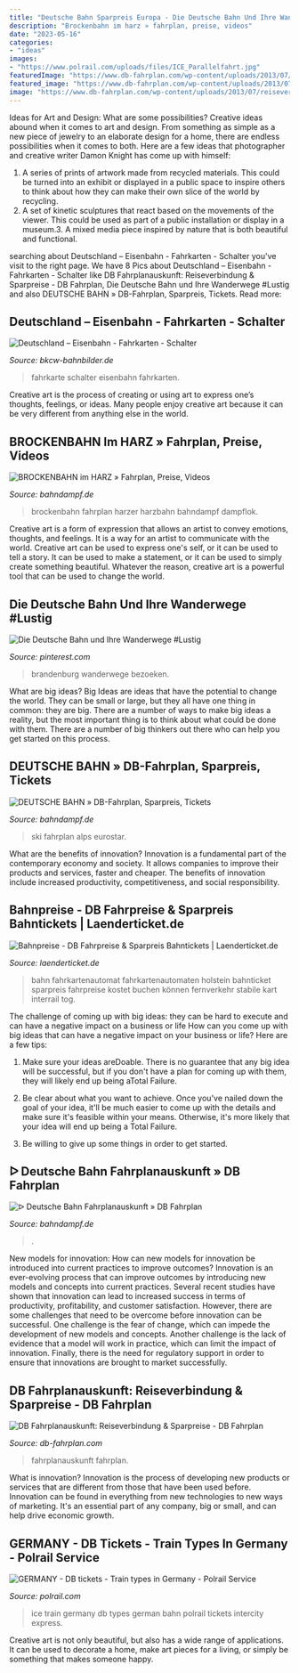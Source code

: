 ```yaml
---
title: "Deutsche Bahn Sparpreis Europa - Die Deutsche Bahn Und Ihre Wanderwege #lustig"
description: "Brockenbahn im harz » fahrplan, preise, videos"
date: "2023-05-16"
categories:
- "ideas"
images:
- "https://www.polrail.com/uploads/files/ICE_Parallelfahrt.jpg"
featuredImage: "https://www.db-fahrplan.com/wp-content/uploads/2013/07/reiseverbindung-dbfahrplan.jpg"
featured_image: "https://www.db-fahrplan.com/wp-content/uploads/2013/07/reiseverbindung-dbfahrplan.jpg"
image: "https://www.db-fahrplan.com/wp-content/uploads/2013/07/reiseverbindung-dbfahrplan.jpg"
---
```



Ideas for Art and Design: What are some possibilities?
Creative ideas abound when it comes to art and design. From something as simple as a new piece of jewelry to an elaborate design for a home, there are endless possibilities when it comes to both. Here are a few ideas that photographer and creative writer Damon Knight has come up with himself:
1. A series of prints of artwork made from recycled materials. This could be turned into an exhibit or displayed in a public space to inspire others to think about how they can make their own slice of the world by recycling.
2. A set of kinetic sculptures that react based on the movements of the viewer. This could be used as part of a public installation or display in a museum.3. A mixed media piece inspired by nature that is both beautiful and functional.

	

		
searching about Deutschland – Eisenbahn - Fahrkarten - Schalter you've visit to the right page. We have 8 Pics about Deutschland – Eisenbahn - Fahrkarten - Schalter like DB Fahrplanauskunft: Reiseverbindung &amp; Sparpreise - DB Fahrplan, Die Deutsche Bahn und Ihre Wanderwege #Lustig and also DEUTSCHE BAHN » DB-Fahrplan, Sparpreis, Tickets. Read more:
		
    
## Deutschland – Eisenbahn - Fahrkarten - Schalter

<img loading=lazy src="http://www.bkcw-bahnbilder.de/PictureGallery/pix/de/ticket/counter/2016/PREVIEW/db_fk20161119fksp.jpg.jpg" onerror="this.onerror=null;this.src='https://tse2.mm.bing.net/th?id=OIP.aPNliG4jb-Z40CQcjVB8bAAAAA&amp;pid=15.1';" alt="Deutschland – Eisenbahn - Fahrkarten - Schalter">

_Source: bkcw-bahnbilder.de_

>fahrkarte schalter eisenbahn fahrkarten. 

	

Creative art is the process of creating or using art to express one’s thoughts, feelings, or ideas. Many people enjoy creative art because it can be very different from anything else in the world.

    
## BROCKENBAHN Im HARZ » Fahrplan, Preise, Videos

<img loading=lazy src="https://www.bahndampf.de/wp-content/uploads/2016/11/Brockenbahn-Brockenbahnhof.jpg" onerror="this.onerror=null;this.src='https://tse2.mm.bing.net/th?id=OIP.I-JVZ4Ixr4n-7VNe1nxeSwHaEs&amp;pid=15.1';" alt="BROCKENBAHN im HARZ » Fahrplan, Preise, Videos">

_Source: bahndampf.de_

>brockenbahn fahrplan harzer harzbahn bahndampf dampflok. 

	

Creative art is a form of expression that allows an artist to convey emotions, thoughts, and feelings. It is a way for an artist to communicate with the world. Creative art can be used to express one's self, or it can be used to tell a story. It can be used to make a statement, or it can be used to simply create something beautiful. Whatever the reason, creative art is a powerful tool that can be used to change the world.

    
## Die Deutsche Bahn Und Ihre Wanderwege #Lustig

<img loading=lazy src="https://i.pinimg.com/736x/99/6a/71/996a71c442367bd60e27bf7dcd925941--rail-transport.jpg" onerror="this.onerror=null;this.src='https://tse4.mm.bing.net/th?id=OIP.TjMxPyjtH91Qr-m-_w-JgQHaKe&amp;pid=15.1';" alt="Die Deutsche Bahn und Ihre Wanderwege #Lustig">

_Source: pinterest.com_

>brandenburg wanderwege bezoeken. 

	

What are big ideas?
Big Ideas are ideas that have the potential to change the world. They can be small or large, but they all have one thing in common: they are big. There are a number of ways to make big ideas a reality, but the most important thing is to think about what could be done with them. There are a number of big thinkers out there who can help you get started on this process.

    
## DEUTSCHE BAHN » DB-Fahrplan, Sparpreis, Tickets

<img loading=lazy src="https://www.bahndampf.de/wp-content/uploads/2016/10/Deutsche-Bahn-ICE-Winter.jpg" onerror="this.onerror=null;this.src='https://tse1.mm.bing.net/th?id=OIP.XYtdWJNkV7hktP-50f4rnwHaE8&amp;pid=15.1';" alt="DEUTSCHE BAHN » DB-Fahrplan, Sparpreis, Tickets">

_Source: bahndampf.de_

>ski fahrplan alps eurostar. 

	

What are the benefits of innovation?
Innovation is a fundamental part of the contemporary economy and society. It allows companies to improve their products and services, faster and cheaper. The benefits of innovation include increased productivity, competitiveness, and social responsibility.

    
## Bahnpreise - DB Fahrpreise &amp; Sparpreis Bahntickets | Laenderticket.de

<img loading=lazy src="https://laenderticket.de/wp-content/uploads/fahrkartenautomat-deutsche-bahn-400x250.jpg" onerror="this.onerror=null;this.src='https://tse3.mm.bing.net/th?id=OIP.wU-sYWl-6xCorJhlo20KiQAAAA&amp;pid=15.1';" alt="Bahnpreise - DB Fahrpreise &amp; Sparpreis Bahntickets | Laenderticket.de">

_Source: laenderticket.de_

>bahn fahrkartenautomat fahrkartenautomaten holstein bahnticket sparpreis fahrpreise kostet buchen können fernverkehr stabile kart interrail tog. 

	

The challenge of coming up with big ideas: they can be hard to execute and can have a negative impact on a business or life
How can you come up with big ideas that can have a negative impact on your business or life? Here are a few tips: 
1. Make sure your ideas areDoable. There is no guarantee that any big idea will be successful, but if you don't have a plan for coming up with them, they will likely end up being aTotal Failure. 

2. Be clear about what you want to achieve. Once you've nailed down the goal of your idea, it'll be much easier to come up with the details and make sure it's feasible within your means. Otherwise, it's more likely that your idea will end up being a Total Failure. 

3. Be willing to give up some things in order to get started.

    
## ᐅ Deutsche Bahn Fahrplanauskunft » DB Fahrplan

<img loading=lazy src="https://www.bahndampf.de/wp-content/uploads/2017/08/Bahnauskunft-Europa-768x439.jpg" onerror="this.onerror=null;this.src='https://tse2.mm.bing.net/th?id=OIP.pfvi2B4PyBKKTFWPcA5w0gHaEO&amp;pid=15.1';" alt="ᐅ Deutsche Bahn Fahrplanauskunft » DB Fahrplan">

_Source: bahndampf.de_

>. 

	

New models for innovation: How can new models for innovation be introduced into current practices to improve outcomes?
Innovation is an ever-evolving process that can improve outcomes by introducing new models and concepts into current practices. Several recent studies have shown that innovation can lead to increased success in terms of productivity, profitability, and customer satisfaction. However, there are some challenges that need to be overcome before innovation can be successful. One challenge is the fear of change, which can impede the development of new models and concepts. Another challenge is the lack of evidence that a model will work in practice, which can limit the impact of innovation. Finally, there is the need for regulatory support in order to ensure that innovations are brought to market successfully.

    
## DB Fahrplanauskunft: Reiseverbindung &amp; Sparpreise - DB Fahrplan

<img loading=lazy src="https://www.db-fahrplan.com/wp-content/uploads/2013/07/reiseverbindung-dbfahrplan.jpg" onerror="this.onerror=null;this.src='https://tse1.mm.bing.net/th?id=OIP.S-VQTiD6Xogl98NMfEtmtwHaDF&amp;pid=15.1';" alt="DB Fahrplanauskunft: Reiseverbindung &amp; Sparpreise - DB Fahrplan">

_Source: db-fahrplan.com_

>fahrplanauskunft fahrplan. 

	

What is innovation?
Innovation is the process of developing new products or services that are different from those that have been used before. Innovation can be found in everything from new technologies to new ways of marketing. It's an essential part of any company, big or small, and can help drive economic growth.

    
## GERMANY - DB Tickets - Train Types In Germany - Polrail Service

<img loading=lazy src="https://www.polrail.com/uploads/files/ICE_Parallelfahrt.jpg" onerror="this.onerror=null;this.src='https://tse1.mm.bing.net/th?id=OIP.UCRCKHJTibv0S21YuOUKUAHaE7&amp;pid=15.1';" alt="GERMANY - DB tickets - Train types in Germany - Polrail Service">

_Source: polrail.com_

>ice train germany db types german bahn polrail tickets intercity express. 

	

Creative art is not only beautiful, but also has a wide range of applications. It can be used to decorate a home, make art pieces for a living, or simply be something that makes someone happy.

